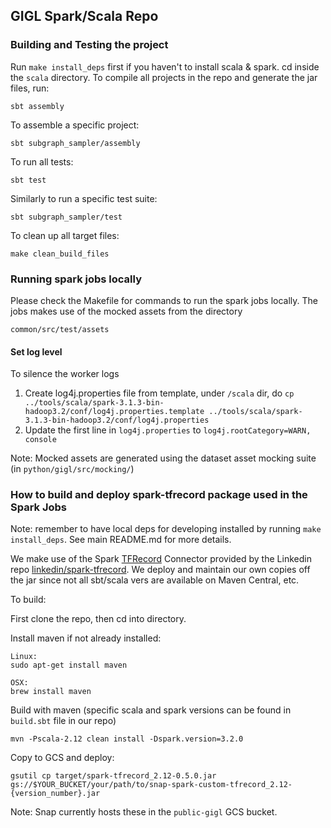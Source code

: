 ## GIGL Spark/Scala Repo

### Building and Testing the project

Run `make install_deps` first if you haven't to install scala & spark.
cd inside the ```scala``` directory.
To compile all projects in the repo and generate the jar files, run:
```
sbt assembly
```

To assemble a specific project:
```
sbt subgraph_sampler/assembly
```

To run all tests:
```
sbt test
```

Similarly to run a specific test suite:
```
sbt subgraph_sampler/test
```

To clean up all target files:
```
make clean_build_files
```

### Running spark jobs locally

Please check the Makefile for commands to run the spark jobs locally. 
The jobs makes use of the mocked assets from the directory
```
common/src/test/assets
```

#### Set log level

To silence the worker logs
1. Create log4j.properties file from template, under `/scala` dir, do `cp ../tools/scala/spark-3.1.3-bin-hadoop3.2/conf/log4j.properties.template ../tools/scala/spark-3.1.3-bin-hadoop3.2/conf/log4j.properties`
2. Update the first line in `log4j.properties` to `log4j.rootCategory=WARN, console`


Note: Mocked assets are generated using the dataset asset mocking suite (in `python/gigl/src/mocking/`)

### How to build and deploy spark-tfrecord package used in the Spark Jobs
Note: remember to have local deps for developing installed by running `make install_deps`. See main README.md for more details.

We make use of the Spark [TFRecord](https://www.tensorflow.org/tutorials/load_data/tfrecord) Connector provided by the Linkedin repo [linkedin/spark-tfrecord](https://github.com/linkedin/spark-tfrecord). We deploy and maintain our own copies off the jar since not all sbt/scala vers are available on Maven Central, etc.

To build:

First clone the repo, then cd into directory. 

Install maven if not already installed:
```
Linux:
sudo apt-get install maven

OSX:
brew install maven
```
Build with maven (specific scala and spark versions can be found in `build.sbt` file in our repo)
```
mvn -Pscala-2.12 clean install -Dspark.version=3.2.0
```

Copy to GCS and deploy:
```
gsutil cp target/spark-tfrecord_2.12-0.5.0.jar gs://$YOUR_BUCKET/your/path/to/snap-spark-custom-tfrecord_2.12-{version_number}.jar
```

Note: Snap currently hosts these in the `public-gigl` GCS bucket.
